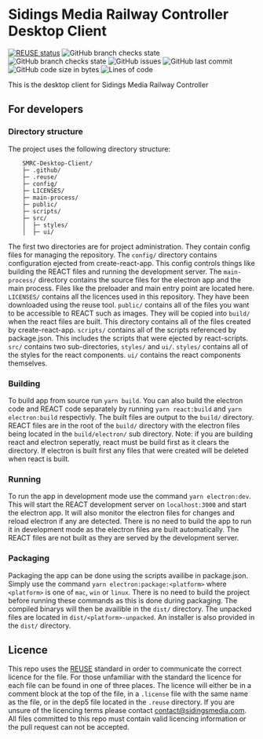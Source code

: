 <!--
SPDX-FileCopyrightText: Copyright (c) 2021 Sidings Media

SPDX-License-Identifier: MIT
-->

# Sidings Media Railway Controller Desktop Client

[![REUSE status](https://api.reuse.software/badge/github.com/SidingsMedia/SMRC-Desktop-Client)](https://api.reuse.software/info/github.com/SidingsMedia/SMRC-Desktop-Client) ![GitHub branch checks state](https://img.shields.io/github/checks-status/SidingsMedia/SMRC-Desktop-Client/main?label=main%20checks) ![GitHub branch checks state](https://img.shields.io/github/checks-status/SidingsMedia/SMRC-Desktop-Client/develop?label=develop%20checks) ![GitHub issues](https://img.shields.io/github/issues/SidingsMedia/SMRC-Desktop-Client) ![GitHub last commit](https://img.shields.io/github/last-commit/sidingsmedia/SMRC-Desktop-Client) ![GitHub code size in bytes](https://img.shields.io/github/languages/code-size/SidingsMedia/SMRC-Desktop-Client) ![Lines of code](https://img.shields.io/tokei/lines/github/SidingsMedia/SMRC-Desktop-Client)

This is the desktop client for Sidings Media Railway Controller

## For developers

### Directory structure

The project uses the following directory structure:

```
    SMRC-Desktop-Client/
	├─ .github/
	├─ .reuse/
	├─ config/
	├─ LICENSES/
	├─ main-process/
	├─ public/
	├─ scripts/
	├─ src/
	│  ├─ styles/
	│  ├─ ui/
```


The first two directories are for project administration. They contain config files for managing the repository. The `config/` directory contains configuration ejected from create-react-app. This config controls things like building the REACT files and running the development server. The `main-process/` directory contains the source files for the electron app and the main process. Files like the preloader and main entry point are located here. `LICENSES/` contains all the licences used in this repository. They have been downloaded using the reuse tool. `public/` contains all of the files you want to be accessible to REACT such as images. They will be copied into `build/` when the react files are built. This directory contains all of the files created by create-react-app. `scripts/` contains all of the scripts referenced by package.json. This includes the scripts that were ejected by react-scripts. `src/` contains two sub-directories, `styles/` and `ui/`. `styles/` contains all of the styles for the react components. `ui/` contains the react components themselves.

### Building

To build app from source run `yarn build`. You can also build the electron code and REACT code separately by running `yarn react:build` and `yarn electron:build` respectivly. The built files are output to the `build/` directory. REACT files are in the root of the `build/` directory with the electron files being located in the `build/electron/` sub directory. Note: if you are building react and electron seperatly, react must be build first as it clears the directory. If electron is built first any files that were created will be deleted when react is built.

### Running

To run the app in development mode use the command `yarn electron:dev`. This will start the REACT development server on `localhost:3000` and start the electron app. It will also monitor the electron files for changes and reload electron if any are detected. There is no need to build the app to run it in development mode as the electron files are built automatically. The REACT files are not built as they are served by the development server.

### Packaging

Packaging the app can be done using the scripts availibe in package.json. Simply use the command `yarn electron:package:<platform>` where `<platform>` is one of `mac`, `win` or `linux`. There is no need to build the project before running these commands as this is done during packaging. The compiled binarys will then be availible in the `dist/` directory. The unpacked files are located in `dist/<platform>-unpacked`. An installer is also provided in the `dist/` directory.

## Licence

This repo uses the [REUSE](https://reuse.software) standard in order to communicate the correct licence for the file. For those unfamiliar with the standard the licence for each file can be found in one of three places. The licence will either be in a comment block at the top of the file, in a `.license` file with the same name as the file, or in the dep5 file located in the `.reuse` directory. If you are unsure of the licencing terms please contact [contact@sidingsmedia.com](mailto:contact@sidingsmedia.com?subject=SMRC%20Licence). All files committed to this repo must contain valid licencing information or the pull request can not be accepted.
